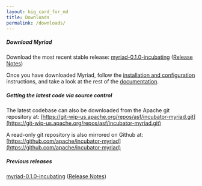 ```yaml
---
layout: big_card_for_md
title: Downloads
permalink: /downloads/
---
```

##### <a name="latest"></a> Download Myriad

Download the most recent stable release: [myriad-0.1.0-incubating](http://www.apache.org/dist/incubator/myriad/myriad-0.1.0-incubating/) ([Release Notes](https://cwiki.apache.org/confluence/display/MYRIAD/Release+Notes#ReleaseNotes-myriad-0.1.0-incubating))

Once you have downloaded Myriad, follow the [installation and configuration](https://cwiki.apache.org/confluence/display/MYRIAD/Installation+and+Configuration) instructions, and take a look at the rest of the [documentation](https://cwiki.apache.org/confluence/display/MYRIAD).

##### Getting the latest code via source control
The latest codebase can also be downloaded from the Apache git repository at:
[https://git-wip-us.apache.org/repos/asf/incubator-myriad.git](https://git-wip-us.apache.org/repos/asf/incubator-myriad.git)

A read-only git repository is also mirrored on Github at: [https://github.com/apache/incubator-myriad](https://github.com/apache/incubator-myriad)

##### Previous releases
[myriad-0.1.0-incubating](http://www.apache.org/dist/incubator/myriad/myriad-0.1.0-incubating/) ([Release Notes](https://cwiki.apache.org/confluence/display/MYRIAD/Release+Notes#ReleaseNotes-myriad-0.1.0-incubating))

<br/>

<br/>

<br/>

<br/>

<br/>

<br/>

<br/>

<br/>

<br/>

<br/>

<br/>
